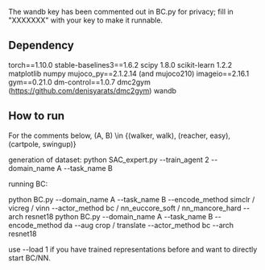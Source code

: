 The wandb key has been commented out in BC.py for privacy; fill in "XXXXXXX" with your key to make it runnable.

## Dependency 

torch==1.10.0
stable-baselines3==1.6.2
scipy 1.8.0
scikit-learn 1.2.2
matplotlib
numpy
mujoco_py==2.1.2.14 (and mujoco210)
imageio==2.16.1
gym==0.21.0
dm-control==1.0.7
dmc2gym (https://github.com/denisyarats/dmc2gym)
wandb

## How to run

For the comments below, (A, B) \in {(walker, walk), (reacher, easy), (cartpole, swingup)}

generation of dataset: python SAC_expert.py --train_agent 2 --domain_name A --task_name B

running BC: 

python BC.py --domain_name A --task_name B --encode_method simclr / vicreg / vinn --actor_method bc / nn_euccore_soft / nn_mancore_hard --arch resnet18
python BC.py --domain_name A --task_name B --encode_method da --aug crop / translate --actor_method bc --arch resnet18

use --load 1 if you have trained representations before and want to directly start BC/NN. 

